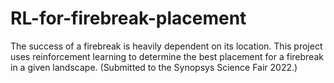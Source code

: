 # RL-for-firebreak-placement
The success of a firebreak is heavily dependent on its location. This project uses reinforcement learning to determine the best placement for a firebreak in a given landscape. (Submitted to the Synopsys Science Fair 2022.)
